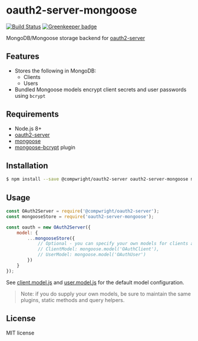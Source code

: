 # oauth2-server-mongoose

[![Build Status](https://travis-ci.org/compwright/oauth2-server-mongoose.svg?branch=master)](https://travis-ci.org/compwright/oauth2-server-mongoose) [![Greenkeeper badge](https://badges.greenkeeper.io/compwright/oauth2-server-mongoose.svg)](https://greenkeeper.io/)

MongoDB/Mongoose storage backend for [oauth2-server](https://github.com/compwright/node-oauth2-server)

## Features

* Stores the following in MongoDB:
    * Clients
    * Users
* Bundled Mongoose models encrypt client secrets and user passwords using `bcrypt`

## Requirements

* Node.js 8+
* [oauth2-server](https://github.com/compwright/node-oauth2-server)
* [mongoose](http://mongoosejs.com)
* [mongoose-bcrypt](https://www.npmjs.com/package/mongoose-bcrypt) plugin

## Installation

```bash
$ npm install --save @compwright/oauth2-server oauth2-server-mongoose mongoose mongoose-bcrypt
```

## Usage

```javascript
const OAuth2Server = require('@compwright/oauth2-server');
const mongooseStore = require('oauth2-server-mongoose');

const oauth = new OAuth2Server({
    model: {
        ...mongooseStore({
            // Optional - you can specify your own models for clients and users:
            // ClientModel: mongoose.model('OAuthClient'),
            // UserModel: mongoose.model('OAuthUser')
        })
    }
});
```

See [client.model.js](src/client.model.js) and [user.model.js](src/user.model.js) for the default model configuration.

> Note: if you do supply your own models, be sure to maintain the same plugins, static methods and query helpers.

## License

MIT license
